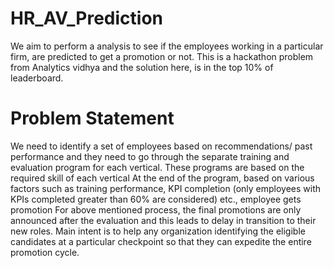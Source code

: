 # HR_AV_Prediction
We aim to perform a analysis to see if the employees working in a particular firm, are predicted to get a promotion or not.
This is a hackathon problem from Analytics vidhya and the solution here, is in the top 10% of leaderboard.
# Problem Statement
We need to identify a set of employees based on recommendations/ past performance and they
need to go through the separate training and evaluation program for each vertical. These programs are based on the required skill of each vertical
At the end of the program, based on various factors such as training performance, KPI completion (only employees with KPIs completed greater than 60% are considered) etc., employee gets promotion
For above mentioned process, the final promotions are only announced after the evaluation and this leads to delay in transition to their new roles. 
Main intent is to help any organization identifying the eligible candidates at a particular checkpoint so that they can expedite the entire promotion cycle.
